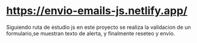 # https://envio-emails-js.netlify.app/
Siguiendo ruta de estudio js en este proyecto se realiza la validacion de un formulario,se muestran texto de alerta, y finalmente  reseteo y envio.
